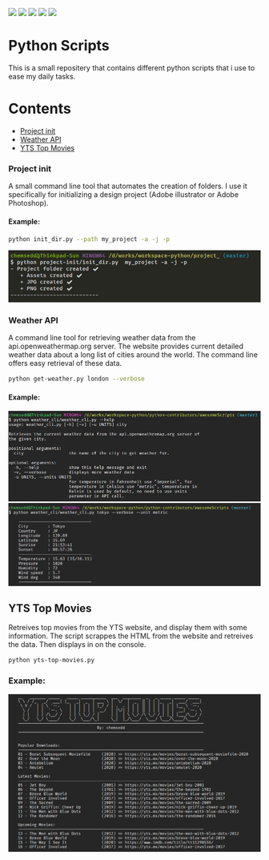 ![](https://img.shields.io/badge/author-chemsedd-%23c10000?style=for-the-badge)
![](https://img.shields.io/github/issues/chemsedd/python-scripts?style=for-the-badge)
![](https://img.shields.io/github/forks/chemsedd/python-scripts?style=for-the-badge)
![](https://img.shields.io/github/stars/chemsedd/python-scripts?style=for-the-badge)
![](https://img.shields.io/github/license/chemsedd/python-scripts?style=for-the-badge)

# Python Scripts

This is a small repositery that contains different python scripts that i use to ease my daily tasks.

# Contents

- [Project init](https://github.com/chemsedd/python-scripts/tree/master/project-init)
- [Weather API](https://github.com/chemsedd/python-scripts/tree/master/weather-api)
- [YTS Top Movies](https://github.com/chemsedd/python-scripts/tree/master/yts-top-movies)

### Project init
A small command line tool that automates the creation of folders. I use it specifically for initializing a design project (Adobe illustrator or Adobe Photoshop).

#### Example:
```bash
python init_dir.py --path my_project -a -j -p
```
![Project init script](screenshots/project-init.jpg)


### Weather API
A command line tool for retrieving weather data from the api.openweathermap.org server. The website provides current detailed weather data about a long list of cities around the world. The command line offers easy retrieval of these data.

```bash
python get-weather.py london --verbose
```

#### Example:
![weather-cli-help](screenshots/weather_cli_help.jpg)
![weather-cli-example](screenshots/weather_cli_example.jpg)


## YTS Top Movies
Retreives top movies from the YTS website, and display them with some information. The script scrappes the HTML from the website and retreives the data. Then displays in on the console.

```bash
python yts-top-movies.py
```

### Example:
![YTS TOP MOVIES](screenshot/../screenshots/yts-top-movies.jpg)
